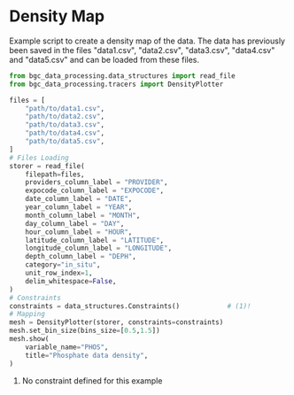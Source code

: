 # Density Map

Example script to create a density map of the data. The data has previously been saved in the files "data1.csv", "data2.csv", "data3.csv", "data4.csv" and "data5.csv" and can be loaded from these files.

``` py
from bgc_data_processing.data_structures import read_file
from bgc_data_processing.tracers import DensityPlotter

files = [
    "path/to/data1.csv",
    "path/to/data2.csv",
    "path/to/data3.csv",
    "path/to/data4.csv",
    "path/to/data5.csv",
]
# Files Loading
storer = read_file(
    filepath=files,
    providers_column_label = "PROVIDER",
    expocode_column_label = "EXPOCODE",
    date_column_label = "DATE",
    year_column_label = "YEAR",
    month_column_label = "MONTH",
    day_column_label = "DAY",
    hour_column_label = "HOUR",
    latitude_column_label = "LATITUDE",
    longitude_column_label = "LONGITUDE",
    depth_column_label = "DEPH",
    category="in_situ",
    unit_row_index=1,
    delim_whitespace=False,
)
# Constraints
constraints = data_structures.Constraints()            # (1)!
# Mapping
mesh = DensityPlotter(storer, constraints=constraints)
mesh.set_bin_size(bins_size=[0.5,1.5])
mesh.show(
    variable_name="PHOS",
    title="Phosphate data density",
)
```

1. No constraint defined for this example
